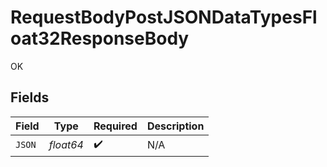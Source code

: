 # RequestBodyPostJSONDataTypesFloat32ResponseBody

OK


## Fields

| Field              | Type               | Required           | Description        |
| ------------------ | ------------------ | ------------------ | ------------------ |
| `JSON`             | *float64*          | :heavy_check_mark: | N/A                |